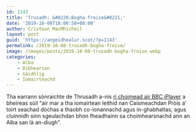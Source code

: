```yaml
---
id: 1143
title: 'Trusadh: &#8220;Bogha-froise&#8221;'
date: '2019-10-08T18:00:58+00:00'
author: Crìstean MacMhìcheil
layout: post
guid: 'https://angeidhealur.scot/?p=1143'
permalink: /2019-10-08-trusadh-bogha-froise/
image: /images/posts/2019-10-08-trusadh-bogha-froise.webp
categories:
    - Alba
    - Dibhearsan
    - Gàidhlig
    - Iomairteachd
---
```


Tha earrann sònraichte de Thrusadh a-nis [ri choimead air BBC iPlayer](https://www.bbc.co.uk/programmes/m00097pr) a bheireas sùil “air mar a tha iomairtean leithid nan Caismeachdan Pròis a’ toirt seachad dòchas a thaobh co-ionannachd agus in-ghabhaltas, agus cluinnidh sinn sgeulachdan bhon fheadhainn sa choimhearsnachd ann an Alba san là an-diugh”.

